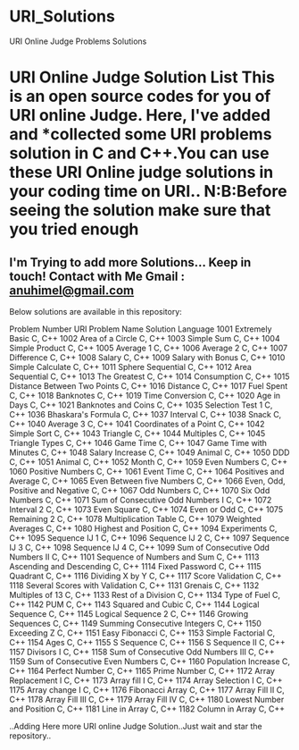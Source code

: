 # URI_Solutions
URI Online Judge Problems Solutions
<h1>URI Online Judge Solution List
This is an open source codes for you of URI online Judge.
Here, I've added and *collected some URI problems solution in C and C++.You can use these URI Online judge solutions in your coding time on URI..
N:B:Before seeing the solution make sure that you tried enough

I'm Trying to add more Solutions... Keep in touch!
Contact with Me
Gmail : anuhimel@gmail.com
-----------------------------------------------

Below solutions are available in this repository:

Problem Number	URI Problem Name	Solution Language
1001	Extremely Basic	C, C++
1002	Area of a Circle	C, C++
1003	Simple Sum	C, C++
1004	Simple Product	C, C++
1005	Average 1	C, C++
1006	Average 2	C, C++
1007	Difference	C, C++
1008	Salary	C, C++
1009	Salary with Bonus	C, C++
1010	Simple Calculate	C, C++
1011	Sphere Sequential	C, C++
1012	Area Sequential	C, C++
1013	The Greatest	C, C++
1014	Consumption	C, C++
1015	Distance Between Two Points	C, C++
1016	Distance	C, C++
1017	Fuel Spent	C, C++
1018	Banknotes	C, C++
1019	Time Conversion	C, C++
1020	Age in Days	C, C++
1021	Banknotes and Coins	C, C++
1035	Selection Test 1	C, C++
1036	Bhaskara's Formula	C, C++
1037	Interval	C, C++
1038	Snack	C, C++
1040	Average 3	C, C++
1041	Coordinates of a Point	C, C++
1042	Simple Sort	C, C++
1043	Triangle	C, C++
1044	Multiples	C, C++
1045	Triangle Types	C, C++
1046	Game Time	C, C++
1047	Game Time with Minutes	C, C++
1048	Salary Increase	C, C++
1049	Animal	C, C++
1050	DDD	C, C++
1051	Animal	C, C++
1052	Month	C, C++
1059	Even Numbers	C, C++
1060	Positive Numbers	C, C++
1061	Event Time	C, C++
1064	Positives and Average	C, C++
1065	Even Between five Numbers	C, C++
1066	Even, Odd, Positive and Negative	C, C++
1067	Odd Numbers	C, C++
1070	Six Odd Numbers	C, C++
1071	Sum of Consecutive Odd Numbers I	C, C++
1072	Interval 2	C, C++
1073	Even Square	C, C++
1074	Even or Odd	C, C++
1075	Remaining 2	C, C++
1078	Multiplication Table	C, C++
1079	Weighted Averages	C, C++
1080	Highest and Position	C, C++
1094	Experiments	C, C++
1095	Sequence IJ 1	C, C++
1096	Sequence IJ 2	C, C++
1097	Sequence IJ 3	C, C++
1098	Sequence IJ 4	C, C++
1099	Sum of Consecutive Odd Numbers II	C, C++
1101	Sequence of Numbers and Sum	C, C++
1113	Ascending and Descending	C, C++
1114	Fixed Password	C, C++
1115	Quadrant	C, C++
1116	Dividing X by Y	C, C++
1117	Score Validation	C, C++
1118	Several Scores with Validation	C, C++
1131	Grenais	C, C++
1132	Multiples of 13	C, C++
1133	Rest of a Division	C, C++
1134	Type of Fuel	C, C++
1142	PUM	C, C++
1143	Squared and Cubic	C, C++
1144	Logical Sequence	C, C++
1145	Logical Sequence 2	C, C++
1146	Growing Sequences	C, C++
1149	Summing Consecutive Integers	C, C++
1150	Exceeding Z	C, C++
1151	Easy Fibonacci	C, C++
1153	Simple Factorial	C, C++
1154	Ages	C, C++
1155	S Sequence	C, C++
1156	S Sequence II	C, C++
1157	Divisors I	C, C++
1158	Sum of Consecutive Odd Numbers III	C, C++
1159	Sum of Consecutive Even Numbers	C, C++
1160	Population Increase	C, C++
1164	Perfect Number	C, C++
1165	Prime Number	C, C++
1172	Array Replacement I	C, C++
1173	Array fill I	C, C++
1174	Array Selection I	C, C++
1175	Array change I	C, C++
1176	Fibonacci Array	C, C++
1177	Array Fill II	C, C++
1178	Array Fill III	C, C++
1179	Array Fill IV	C, C++
1180	Lowest Number and Position	C, C++
1181	Line in Array	C, C++
1182	Column in Array	C, C++

..Adding Here more URI online Judge Solution..Just wait and star the repository..
